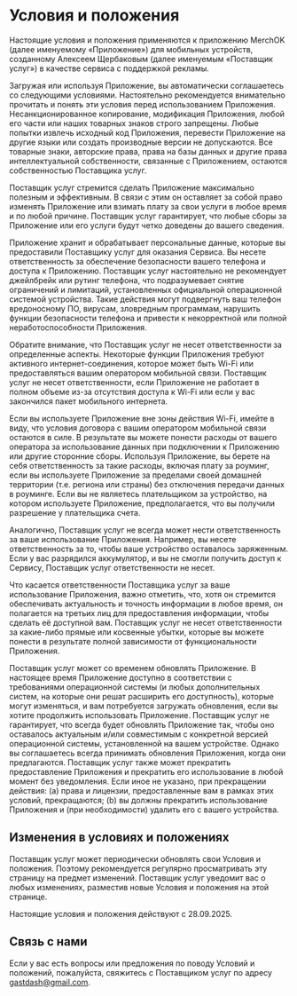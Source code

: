# Условия и положения

Настоящие условия и положения применяются к приложению MerchOK (далее именуемому «Приложение») для мобильных устройств, созданному Алексеем Щербаковым (далее именуемым «Поставщик услуг») в качестве сервиса с поддержкой рекламы.

Загружая или используя Приложение, вы автоматически соглашаетесь со следующими условиями. Настоятельно рекомендуется внимательно прочитать и понять эти условия перед использованием Приложения. Несанкционированное копирование, модификация Приложения, любой его части или наших товарных знаков строго запрещены. Любые попытки извлечь исходный код Приложения, перевести Приложение на другие языки или создать производные версии не допускаются. Все товарные знаки, авторские права, права на базы данных и другие права интеллектуальной собственности, связанные с Приложением, остаются собственностью Поставщика услуг.

Поставщик услуг стремится сделать Приложение максимально полезным и эффективным. В связи с этим он оставляет за собой право изменять Приложение или взимать плату за свои услуги в любое время и по любой причине. Поставщик услуг гарантирует, что любые сборы за Приложение или его услуги будут четко доведены до вашего сведения.

Приложение хранит и обрабатывает персональные данные, которые вы предоставили Поставщику услуг для оказания Сервиса. Вы несете ответственность за обеспечение безопасности вашего телефона и доступа к Приложению. Поставщик услуг настоятельно не рекомендует джейлбрейк или рутинг телефона, что подразумевает снятие ограничений и лимитаций, установленных официальной операционной системой устройства. Такие действия могут подвергнуть ваш телефон вредоносному ПО, вирусам, зловредным программам, нарушить функции безопасности телефона и привести к некорректной или полной неработоспособности Приложения.

Обратите внимание, что Поставщик услуг не несет ответственности за определенные аспекты. Некоторые функции Приложения требуют активного интернет-соединения, которое может быть Wi-Fi или предоставляться вашим оператором мобильной связи. Поставщик услуг не несет ответственности, если Приложение не работает в полном объеме из-за отсутствия доступа к Wi-Fi или если у вас закончился пакет мобильного интернета.

Если вы используете Приложение вне зоны действия Wi-Fi, имейте в виду, что условия договора с вашим оператором мобильной связи остаются в силе. В результате вы можете понести расходы от вашего оператора за использование данных при подключении к Приложению или другие сторонние сборы. Используя Приложение, вы берете на себя ответственность за такие расходы, включая плату за роуминг, если вы используете Приложение за пределами своей домашней территории (т.е. региона или страны) без отключения передачи данных в роуминге. Если вы не являетесь плательщиком за устройство, на котором используете Приложение, предполагается, что вы получили разрешение у плательщика счета.

Аналогично, Поставщик услуг не всегда может нести ответственность за ваше использование Приложения. Например, вы несете ответственность за то, чтобы ваше устройство оставалось заряженным. Если у вас разрядился аккумулятор, и вы не смогли получить доступ к Сервису, Поставщик услуг ответственности не несет.

Что касается ответственности Поставщика услуг за ваше использование Приложения, важно отметить, что, хотя он стремится обеспечивать актуальность и точность информации в любое время, он полагается на третьих лиц для предоставления информации, чтобы сделать её доступной вам. Поставщик услуг не несет ответственности за какие-либо прямые или косвенные убытки, которые вы можете понести в результате полной зависимости от функциональности Приложения.

Поставщик услуг может со временем обновлять Приложение. В настоящее время Приложение доступно в соответствии с требованиями операционной системы (и любых дополнительных систем, на которые они решат расширить его доступность), которые могут изменяться, и вам потребуется загружать обновления, если вы хотите продолжить использовать Приложение. Поставщик услуг не гарантирует, что всегда будет обновлять Приложение так, чтобы оно оставалось актуальным и/или совместимым с конкретной версией операционной системы, установленной на вашем устройстве. Однако вы соглашаетесь всегда принимать обновления Приложения, когда они предлагаются. Поставщик услуг также может прекратить предоставление Приложения и прекратить его использование в любой момент без уведомления. Если иное не указано, при прекращении действия: (a) права и лицензии, предоставленные вам в рамках этих условий, прекращаются; (b) вы должны прекратить использование Приложения и (при необходимости) удалить его с вашего устройства.

## Изменения в условиях и положениях

Поставщик услуг может периодически обновлять свои Условия и положения. Поэтому рекомендуется регулярно просматривать эту страницу на предмет изменений. Поставщик услуг уведомит вас о любых изменениях, разместив новые Условия и положения на этой странице.

Настоящие условия и положения действуют с 28.09.2025.

## Связь с нами

Если у вас есть вопросы или предложения по поводу Условий и положений, пожалуйста, свяжитесь с Поставщиком услуг по адресу gastdash@gmail.com.
